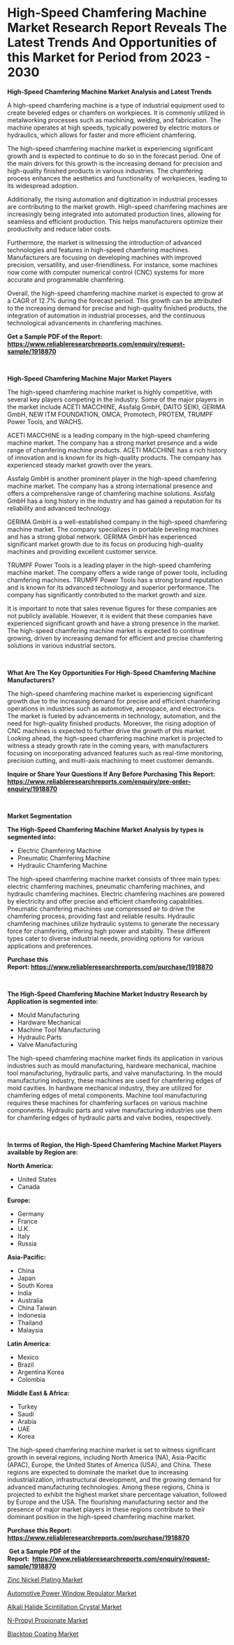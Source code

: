 <p><h1>High-Speed Chamfering Machine Market Research Report Reveals The Latest Trends And Opportunities of this Market for Period from 2023 - 2030</h1></p><p><strong>High-Speed Chamfering Machine Market Analysis and Latest Trends</strong></p>
<p><p>A high-speed chamfering machine is a type of industrial equipment used to create beveled edges or chamfers on workpieces. It is commonly utilized in metalworking processes such as machining, welding, and fabrication. The machine operates at high speeds, typically powered by electric motors or hydraulics, which allows for faster and more efficient chamfering.</p><p>The high-speed chamfering machine market is experiencing significant growth and is expected to continue to do so in the forecast period. One of the main drivers for this growth is the increasing demand for precision and high-quality finished products in various industries. The chamfering process enhances the aesthetics and functionality of workpieces, leading to its widespread adoption.</p><p>Additionally, the rising automation and digitization in industrial processes are contributing to the market growth. High-speed chamfering machines are increasingly being integrated into automated production lines, allowing for seamless and efficient production. This helps manufacturers optimize their productivity and reduce labor costs.</p><p>Furthermore, the market is witnessing the introduction of advanced technologies and features in high-speed chamfering machines. Manufacturers are focusing on developing machines with improved precision, versatility, and user-friendliness. For instance, some machines now come with computer numerical control (CNC) systems for more accurate and programmable chamfering.</p><p>Overall, the high-speed chamfering machine market is expected to grow at a CAGR of 12.7% during the forecast period. This growth can be attributed to the increasing demand for precise and high-quality finished products, the integration of automation in industrial processes, and the continuous technological advancements in chamfering machines.</p></p>
<p><strong>Get a Sample PDF of the Report:&nbsp; <a href="https://www.reliableresearchreports.com/enquiry/request-sample/1918870">https://www.reliableresearchreports.com/enquiry/request-sample/1918870</a></strong></p>
<p>&nbsp;</p>
<p><strong>High-Speed Chamfering Machine Major Market Players</strong></p>
<p><p>The high-speed chamfering machine market is highly competitive, with several key players competing in the industry. Some of the major players in the market include ACETI MACCHINE, Assfalg GmbH, DAITO SEIKI, GERIMA GmbH, NEW ITM FOUNDATION, OMCA, Promotech, PROTEM, TRUMPF Power Tools, and WACHS.</p><p>ACETI MACCHINE is a leading company in the high-speed chamfering machine market. The company has a strong market presence and a wide range of chamfering machine products. ACETI MACCHINE has a rich history of innovation and is known for its high-quality products. The company has experienced steady market growth over the years.</p><p>Assfalg GmbH is another prominent player in the high-speed chamfering machine market. The company has a strong international presence and offers a comprehensive range of chamfering machine solutions. Assfalg GmbH has a long history in the industry and has gained a reputation for its reliability and advanced technology.</p><p>GERIMA GmbH is a well-established company in the high-speed chamfering machine market. The company specializes in portable beveling machines and has a strong global network. GERIMA GmbH has experienced significant market growth due to its focus on producing high-quality machines and providing excellent customer service.</p><p>TRUMPF Power Tools is a leading player in the high-speed chamfering machine market. The company offers a wide range of power tools, including chamfering machines. TRUMPF Power Tools has a strong brand reputation and is known for its advanced technology and superior performance. The company has significantly contributed to the market growth and size.</p><p>It is important to note that sales revenue figures for these companies are not publicly available. However, it is evident that these companies have experienced significant growth and have a strong presence in the market. The high-speed chamfering machine market is expected to continue growing, driven by increasing demand for efficient and precise chamfering solutions in various industrial sectors.</p></p>
<p>&nbsp;</p>
<p><strong>What Are The Key Opportunities For High-Speed Chamfering Machine Manufacturers?</strong></p>
<p><p>The high-speed chamfering machine market is experiencing significant growth due to the increasing demand for precise and efficient chamfering operations in industries such as automotive, aerospace, and electronics. The market is fueled by advancements in technology, automation, and the need for high-quality finished products. Moreover, the rising adoption of CNC machines is expected to further drive the growth of this market. Looking ahead, the high-speed chamfering machine market is projected to witness a steady growth rate in the coming years, with manufacturers focusing on incorporating advanced features such as real-time monitoring, precision cutting, and multi-axis machining to meet customer demands.</p></p>
<p><strong>Inquire or Share Your Questions If Any Before Purchasing This Report: <a href="https://www.reliableresearchreports.com/enquiry/pre-order-enquiry/1918870">https://www.reliableresearchreports.com/enquiry/pre-order-enquiry/1918870</a></strong></p>
<p>&nbsp;</p>
<p><strong>Market Segmentation</strong></p>
<p><strong>The High-Speed Chamfering Machine Market Analysis by types is segmented into:</strong></p>
<p><ul><li>Electric Chamfering Machine</li><li>Pneumatic Chamfering Machine</li><li>Hydraulic Chamfering Machine</li></ul></p>
<p><p>The high-speed chamfering machine market consists of three main types: electric chamfering machines, pneumatic chamfering machines, and hydraulic chamfering machines. Electric chamfering machines are powered by electricity and offer precise and efficient chamfering capabilities. Pneumatic chamfering machines use compressed air to drive the chamfering process, providing fast and reliable results. Hydraulic chamfering machines utilize hydraulic systems to generate the necessary force for chamfering, offering high power and stability. These different types cater to diverse industrial needs, providing options for various applications and preferences.</p></p>
<p><strong>Purchase this Report:&nbsp;<a href="https://www.reliableresearchreports.com/purchase/1918870">https://www.reliableresearchreports.com/purchase/1918870</a></strong></p>
<p>&nbsp;</p>
<p><strong>The High-Speed Chamfering Machine Market Industry Research by Application is segmented into:</strong></p>
<p><ul><li>Mould Manufacturing</li><li>Hardware Mechanical</li><li>Machine Tool Manufacturing</li><li>Hydraulic Parts</li><li>Valve Manufacturing</li></ul></p>
<p><p>The high-speed chamfering machine market finds its application in various industries such as mould manufacturing, hardware mechanical, machine tool manufacturing, hydraulic parts, and valve manufacturing. In the mould manufacturing industry, these machines are used for chamfering edges of mold cavities. In hardware mechanical industry, they are utilized for chamfering edges of metal components. Machine tool manufacturing requires these machines for chamfering surfaces on various machine components. Hydraulic parts and valve manufacturing industries use them for chamfering edges of hydraulic parts and valve bodies, respectively.</p></p>
<p>&nbsp;</p>
<p><strong>In terms of Region, the High-Speed Chamfering Machine Market Players available by Region are:</strong></p>
<p>
    <p> <strong> North America: </strong>
        <ul>
            <li>United States</li>
            <li>Canada</li>
        </ul>
        </p> 
    <p> <strong> Europe: </strong>
        <ul>
            <li>Germany</li>
            <li>France</li>
            <li>U.K.</li>
            <li>Italy</li>
            <li>Russia</li>
        </ul>
        </p> 
    <p> <strong> Asia-Pacific: </strong>
        <ul>
            <li>China</li>
            <li>Japan</li>
            <li>South Korea</li>
            <li>India</li>
            <li>Australia</li>
            <li>China Taiwan</li>
            <li>Indonesia</li>
            <li>Thailand</li>
            <li>Malaysia</li>
        </ul>
        </p> 
    <p> <strong> Latin America: </strong>
        <ul>
            <li>Mexico</li>
            <li>Brazil</li>
            <li>Argentina Korea</li>
            <li>Colombia</li>
        </ul>
        </p> 
    <p> <strong> Middle East & Africa: </strong>
        <ul>
            <li>Turkey</li>
            <li>Saudi</li>
            <li>Arabia</li>
            <li>UAE</li>
            <li>Korea</li>
        </ul>
    </p>
    </p>
<p><p>The high-speed chamfering machine market is set to witness significant growth in several regions, including North America (NA), Asia-Pacific (APAC), Europe, the United States of America (USA), and China. These regions are expected to dominate the market due to increasing industrialization, infrastructural development, and the growing demand for advanced manufacturing technologies. Among these regions, China is projected to exhibit the highest market share percentage valuation, followed by Europe and the USA. The flourishing manufacturing sector and the presence of major market players in these regions contribute to their dominant position in the high-speed chamfering machine market.</p></p>
<p><strong>Purchase this Report: <a href="https://www.reliableresearchreports.com/purchase/1918870">https://www.reliableresearchreports.com/purchase/1918870</a></strong></p>
<p>&nbsp;<strong>Get a Sample PDF of the Report:&nbsp;&nbsp;<a href="https://www.reliableresearchreports.com/enquiry/request-sample/1918870">https://www.reliableresearchreports.com/enquiry/request-sample/1918870</a></strong></p>
<p><strong></strong></p>
<p><p><a href="https://github.com/abbypearson7765/Market-Research-Report-List-1/blob/main/zinc-nickel-plating-market.md">Zinc Nickel Plating Market</a></p><p><a href="https://medium.com/@malliefeest1955/decoding-automotive-power-window-regulator-market-metrics-market-share-trends-and-growth-dab9b9b3adf8">Automotive Power Window Regulator Market</a></p><p><a href="https://www.linkedin.com/pulse/alkali-halide-scintillation-crystal-market-research-report-bqfde/">Alkali Halide Scintillation Crystal Market</a></p><p><a href="https://www.linkedin.com/pulse/n-propyl-propionate-market-size-2023-2030-global-industrial-9wsoc/">N-Propyl Propionate Market</a></p><p><a href="https://github.com/grishafomin4852/Market-Research-Report-List-1/blob/main/blacktop-coating-market.md">Blacktop Coating Market</a></p></p>